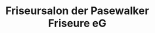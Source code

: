 ---
title: "Friseursalon der Pasewalker Friseure eG"
url: /strasburg-uckermark/friseursalon-der-pasewalker-friseure-eg/
shop: Friseur
---